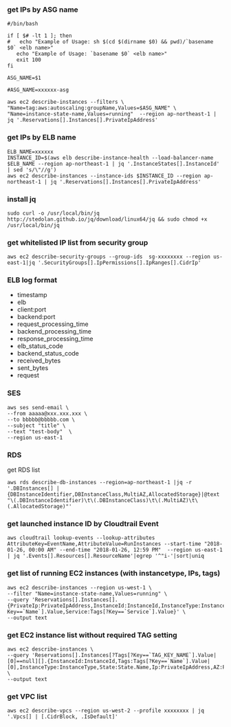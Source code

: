 
### get IPs by ASG name

```
#/bin/bash

if [ $# -lt 1 ]; then
#   echo "Example of Usage: sh $(cd $(dirname $0) && pwd)/`basename $0` <elb name>"
   echo "Example of Usage: `basename $0` <elb name>"
   exit 100
fi

ASG_NAME=$1

#ASG_NAME=xxxxxx-asg

aws ec2 describe-instances --filters \
"Name=tag:aws:autoscaling:groupName,Values=$ASG_NAME" \
"Name=instance-state-name,Values=running"  --region ap-northeast-1 | jq '.Reservations[].Instances[].PrivateIpAddress'
```

### get IPs by ELB name

```
ELB_NAME=xxxxxx
INSTANCE_ID=$(aws elb describe-instance-health --load-balancer-name $ELB_NAME --region ap-northeast-1 | jq '.InstanceStates[].InstanceId' | sed 's/\"//g')
aws ec2 describe-instances --instance-ids $INSTANCE_ID --region ap-northeast-1 | jq '.Reservations[].Instances[].PrivateIpAddress'

```

### install jq

```
sudo curl -o /usr/local/bin/jq http://stedolan.github.io/jq/download/linux64/jq && sudo chmod +x /usr/local/bin/jq
```

### get whitelisted IP list from  security group

```
aws ec2 describe-security-groups --group-ids  sg-xxxxxxxx --region us-east-1|jq '.SecurityGroups[].IpPermissions[].IpRanges[].CidrIp'
```

### ELB log format

* timestamp
* elb
* client:port
* backend:port
* request_processing_time
* backend_processing_time
* response_processing_time
* elb_status_code
* backend_status_code
* received_bytes
* sent_bytes
* request

### SES

````
aws ses send-email \
--from aaaaa@xxx.xxx.xxx \
--to bbbbb@bbbbb.com \
--subject "title" \
--text "test-body"  \
--region us-east-1
````

### RDS

get RDS list
```
aws rds describe-db-instances --region=ap-northeast-1 |jq -r '.DBInstances[] |{DBInstanceIdentifier,DBInstanceClass,MultiAZ,AllocatedStorage}|@text "\(.DBInstanceIdentifier)\t\(.DBInstanceClass)\t\(.MultiAZ)\t\(.AllocatedStorage)"'
```
### get launched instance ID by Cloudtrail Event

```
aws cloudtrail lookup-events --lookup-attributes AttributeKey=EventName,AttributeValue=RunInstances --start-time "2018-01-26, 00:00 AM" --end-time "2018-01-26, 12:59 PM"  --region us-east-1 | jq '.Events[].Resources[].ResourceName'|egrep '^"i-'|sort|uniq
```

### get list of running EC2 instances (with instancetype, IPs, tags)

```
aws ec2 describe-instances --region us-west-1 \
--filter "Name=instance-state-name,Values=running" \
--query 'Reservations[].Instances[].{PrivateIp:PrivateIpAddress,InstanceId:InstanceId,InstanceType:InstanceType,Name:Tags[?Key==`Name`].Value,Service:Tags[?Key==`Service`].Value}' \
--output text
```

### get EC2 instance list without required TAG setting

```
aws ec2 describe-instances \
--query 'Reservations[].Instances[?Tags[?Key==`TAG_KEY_NAME`].Value|[0]==null][].{InstanceId:InstanceId,Tags:Tags[?Key==`Name`].Value|[0],InstanceType:InstanceType,State:State.Name,Ip:PrivateIpAddress,AZ:Placement.AvailabilityZone,Platform:Platform}' \
--output text
```

### get VPC list
```
aws ec2 describe-vpcs --region us-west-2 --profile xxxxxxxx | jq '.Vpcs[] | [.CidrBlock, .IsDefault]'
```
